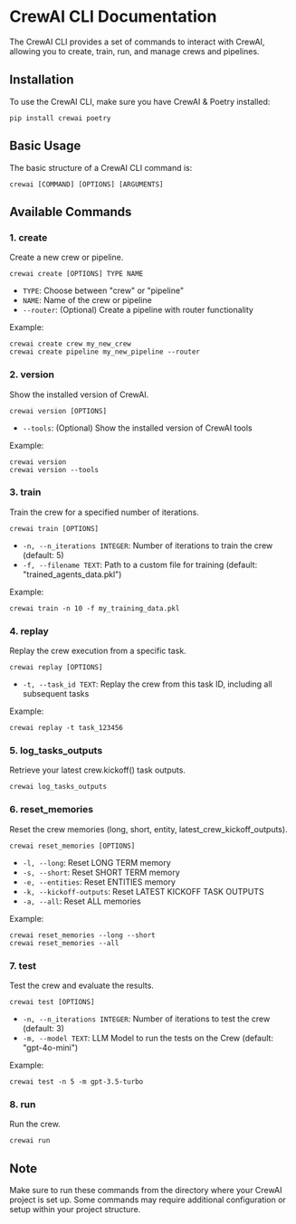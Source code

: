 # CrewAI CLI Documentation

The CrewAI CLI provides a set of commands to interact with CrewAI, allowing you to create, train, run, and manage crews and pipelines.

## Installation

To use the CrewAI CLI, make sure you have CrewAI & Poetry installed:

```
pip install crewai poetry
```

## Basic Usage

The basic structure of a CrewAI CLI command is:

```
crewai [COMMAND] [OPTIONS] [ARGUMENTS]
```

## Available Commands

### 1. create

Create a new crew or pipeline.

```
crewai create [OPTIONS] TYPE NAME
```

- `TYPE`: Choose between "crew" or "pipeline"
- `NAME`: Name of the crew or pipeline
- `--router`: (Optional) Create a pipeline with router functionality

Example:
```
crewai create crew my_new_crew
crewai create pipeline my_new_pipeline --router
```

### 2. version

Show the installed version of CrewAI.

```
crewai version [OPTIONS]
```

- `--tools`: (Optional) Show the installed version of CrewAI tools

Example:
```
crewai version
crewai version --tools
```

### 3. train

Train the crew for a specified number of iterations.

```
crewai train [OPTIONS]
```

- `-n, --n_iterations INTEGER`: Number of iterations to train the crew (default: 5)
- `-f, --filename TEXT`: Path to a custom file for training (default: "trained_agents_data.pkl")

Example:
```
crewai train -n 10 -f my_training_data.pkl
```

### 4. replay

Replay the crew execution from a specific task.

```
crewai replay [OPTIONS]
```

- `-t, --task_id TEXT`: Replay the crew from this task ID, including all subsequent tasks

Example:
```
crewai replay -t task_123456
```

### 5. log_tasks_outputs

Retrieve your latest crew.kickoff() task outputs.

```
crewai log_tasks_outputs
```

### 6. reset_memories

Reset the crew memories (long, short, entity, latest_crew_kickoff_outputs).

```
crewai reset_memories [OPTIONS]
```

- `-l, --long`: Reset LONG TERM memory
- `-s, --short`: Reset SHORT TERM memory
- `-e, --entities`: Reset ENTITIES memory
- `-k, --kickoff-outputs`: Reset LATEST KICKOFF TASK OUTPUTS
- `-a, --all`: Reset ALL memories

Example:
```
crewai reset_memories --long --short
crewai reset_memories --all
```

### 7. test

Test the crew and evaluate the results.

```
crewai test [OPTIONS]
```

- `-n, --n_iterations INTEGER`: Number of iterations to test the crew (default: 3)
- `-m, --model TEXT`: LLM Model to run the tests on the Crew (default: "gpt-4o-mini")

Example:
```
crewai test -n 5 -m gpt-3.5-turbo
```

### 8. run

Run the crew.

```
crewai run
```

## Note

Make sure to run these commands from the directory where your CrewAI project is set up. Some commands may require additional configuration or setup within your project structure.
